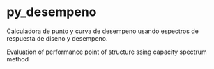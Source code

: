# py_desempeno
Calculadora de punto y curva de desempeno usando espectros de respuesta de diseno y desempeno.

Evaluation of performance point of structure ssing capacity spectrum method

